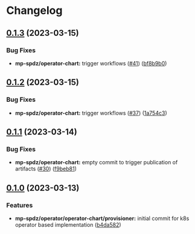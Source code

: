 # Changelog

## [0.1.3](https://github.com/carbynestack/klyshko/compare/operator-chart-v0.1.2...operator-chart-v0.1.3) (2023-03-15)

### Bug Fixes

- **mp-spdz/operator-chart:** trigger workflows
  ([#41](https://github.com/carbynestack/klyshko/issues/41))
  ([bf8b9b0](https://github.com/carbynestack/klyshko/commit/bf8b9b0a51d85473d6bf785dfd0efab608124ccc))

## [0.1.2](https://github.com/carbynestack/klyshko/compare/operator-chart-v0.1.1...operator-chart-v0.1.2) (2023-03-15)

### Bug Fixes

- **mp-spdz/operator-chart:** trigger workflows
  ([#37](https://github.com/carbynestack/klyshko/issues/37))
  ([1a754c3](https://github.com/carbynestack/klyshko/commit/1a754c336d4cef441b1cbcaeb4820d034c38b90e))

## [0.1.1](https://github.com/carbynestack/klyshko/compare/operator-chart-v0.1.0...operator-chart-v0.1.1) (2023-03-14)

### Bug Fixes

- **mp-spdz/operator-chart:** empty commit to trigger publication of artifacts
  ([#30](https://github.com/carbynestack/klyshko/issues/30))
  ([f9beb81](https://github.com/carbynestack/klyshko/commit/f9beb81703fe8a14f568437cd29b7362381ae402))

## [0.1.0](https://github.com/carbynestack/klyshko/compare/operator-chart-v0.0.1...operator-chart-v0.1.0) (2023-03-13)

### Features

- **mp-spdz/operator/operator-chart/provisioner:** initial commit for k8s
  operator based implementation
  ([b4da582](https://github.com/carbynestack/klyshko/commit/b4da58202091eefcea3782070587f094d9dabb83))
